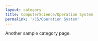 ```yaml
---
layout: category
title: ComputerScience/Operation System
permalink: '/CS/Operation System'
---
```


Another sample category page.